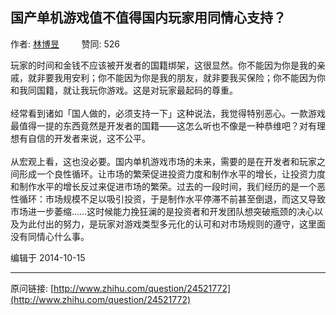 ## 国产单机游戏值不值得国内玩家用同情心支持？

作者: [林博昱](http://www.zhihu.com/people/bylin)&nbsp;&nbsp;&nbsp;&nbsp;&nbsp;&nbsp;&nbsp;&nbsp; 赞同: 526


玩家的时间和金钱不应该被开发者的国籍绑架，这很显然。你不能因为你是我的亲戚，就非要我用安利；你不能因为你是我的朋友，就非要我买保险；你不能因为你和我同国籍，就让我玩你游戏。这是对玩家最起码的尊重。<br><br>经常看到诸如「国人做的，必须支持一下」这种说法，我觉得特别恶心。一款游戏最值得一提的东西竟然是开发者的国籍——这怎么听也不像是一种恭维吧？对有理想有自信的开发者来说，这不公平。<br><br>从宏观上看，这也没必要。国内单机游戏市场的未来，需要的是在开发者和玩家之间形成一个良性循环。让市场的繁荣促进投资力度和制作水平的增长，让投资力度和制作水平的增长反过来促进市场的繁荣。过去的一段时间，我们经历的是一个恶性循环：市场规模不足以吸引投资，于是制作水平停滞不前甚至倒退，而这又导致市场进一步萎缩……这时候能力挽狂澜的是投资者和开发团队想突破瓶颈的决心以及为此付出的努力，是玩家对游戏类型多元化的认可和对市场规则的遵守，这里面没有同情心什么事。



编辑于 2014-10-15



---
原问链接: [http://www.zhihu.com/question/24521772](http://www.zhihu.com/question/24521772)